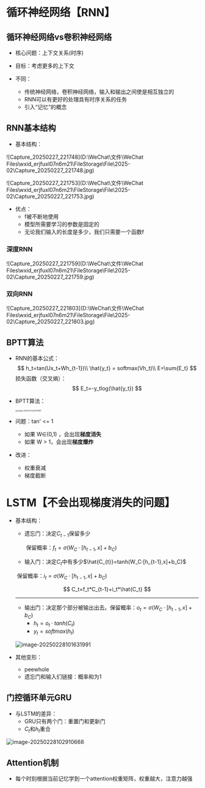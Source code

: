 # 循环神经网络【RNN】

## 循环神经网络vs卷积神经网络

- 核心问题：上下文关系(时序)
- 目标：考虑更多的上下文

- 不同：
  - 传统神经网络，卷积神经网络，输入和输出之间使是相互独立的
  - RNN可以有更好的处理具有时序关系的任务
  - 引入“记忆”的概念

## RNN基本结构

- 基本结构：

![Capture_20250227_221748](D:\WeChat\文件\WeChat Files\wxid_erjfuxl07n6m21\FileStorage\File\2025-02\Capture_20250227_221748.jpg)

![Capture_20250227_221753](D:\WeChat\文件\WeChat Files\wxid_erjfuxl07n6m21\FileStorage\File\2025-02\Capture_20250227_221753.jpg)

- 优点：
  - f被不断地使用
  - 模型所需要学习的参数是固定的
  - 无论我们输入的长度是多少，我们只需要一个函数f

### 深度RNN

![Capture_20250227_221759](D:\WeChat\文件\WeChat Files\wxid_erjfuxl07n6m21\FileStorage\File\2025-02\Capture_20250227_221759.jpg)

### 双向RNN

![Capture_20250227_221803](D:\WeChat\文件\WeChat Files\wxid_erjfuxl07n6m21\FileStorage\File\2025-02\Capture_20250227_221803.jpg)

## BPTT算法

- RNN的基本公式：
  $$
  h_t=tan(Ux_t+Wh_{t-1})\\
  \hat{y_t} = softmax(Vh_t)\\
  E=\sum{E_t}
  $$
  损失函数（交叉熵）：
  $$
  E_t=-y_tlog(\hat{y_t})
  $$

- BPTT算法：

  <img src="C:\Users\Chen\AppData\Roaming\Typora\typora-user-images\image-20250227222540961.png" alt="image-20250227222540961" style="zoom:33%;" />

  

- 问题：tan' <= 1

  - 如果 W∈(0,1) ，会出现**梯度消失**
  - 如果 W > 1，会出现**梯度爆炸**

- 改进：

  - 权重衰减
  - 梯度截断

# LSTM【不会出现梯度消失的问题】

- 基本结构：

  - 遗忘门：决定$C_{t-1}$保留多少

    ​               保留概率：$f_t=\sigma(W_C·[h_{t-1},x]+b_C)$

  - 输入门：决定$C_t$中有多少$\hat{C_{t}}=tanh(W_C·[h_{t-1},x]+b_C)$

  ​                       保留概率：$i_t=\sigma(W_C·[h_{t-1},x]+b_C)$

  
  $$
  C_t=f_t*C_{t-1}+i_t*\hat{C_t}
  $$

  ------

  

  - 输出门：决定那个部分被输出出去。保留概率：$o_t=\sigma(W_C·[h_{t-1},x]+b_C)$
    - $h_t=o_t·tanh(C_t)$
    - $y_t = softmax(h_t)$

  ![image-20250228101631991](C:\Users\Chen\AppData\Roaming\Typora\typora-user-images\image-20250228101631991.png)

- 其他变形：
  - peewhole
  - 遗忘门和输入们链接：概率和为1

## 门控循环单元GRU

- 与LSTM的差异：
  - GRU只有两个门：重置门和更新门
  - $C_t$和$h_t$重合 

![image-20250228102910668](C:\Users\Chen\AppData\Roaming\Typora\typora-user-images\image-20250228102910668.png)

## Attention机制

- 每个时刻根据当前记忆学到一个attention权重矩阵，权重越大，注意力越强